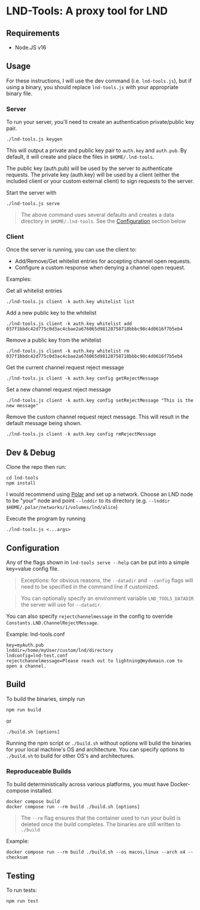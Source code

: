 # LND-Tools: A proxy tool for LND

## Requirements

* Node.JS v16



## Usage

For these instructions, I will use the dev command (i.e. `lnd-tools.js`), but if using a
binary, you should replace `lnd-tools.js` with your appropriate binary file.


### Server
To run your server, you'll need to create an authentication private/public key pair.
```
./lnd-tools.js keygen
```

This will output a private and public key pair to `auth.key` and `auth.pub`. By default, it will create and place the files in `$HOME/.lnd-tools`.

The public key (auth.pub) will be used by the server to authenticate requests.
The private key (auth.key) will be used by a client (either the included client or your custom external client) to sign requests to the server.

Start the server with
```
./lnd-tools.js serve
```
> The above command uses several defaults and creates a data directory in `$HOME/.lnd-tools`. See the [Configuration](#configuration) section below

### Client
Once the server is running, you can use the client to:
- Add/Remove/Get whitelist entries for accepting channel open requests.
- Configure a custom response when denying a channel open request.

Examples:

Get all whitelist entries
```
./lnd-tools.js client -k auth.key whitelist list
```

Add a new public key to the whitelist
```
./lnd-tools.js client -k auth.key whitelist add 037f1bbdc42d775c0d3ac4cbae2a676065d98128758718bbbc98c4d0616f7b5eb4
```

Remove a public key from the whitelist
```
./lnd-tools.js client -k auth.key whitelist rm 037f1bbdc42d775c0d3ac4cbae2a676065d98128758718bbbc98c4d0616f7b5eb4
```

Get the current channel request reject message
```
./lnd-tools.js client -k auth.key config getRejectMessage
```

Set a new channel request reject message
```
./lnd-tools.js client -k auth.key config setRejectMessage "This is the new message"
```

Remove the custom channel request reject message. This will result in the default message being shown.
```
./lnd-tools.js client -k auth.key config rmRejectMessage
```


## Dev & Debug

Clone the repo then run:
```
cd lnd-tools
npm install
```

I would recommend using [Polar](https://lightningpolar.com) and set up a network. Choose an LND node to be "your" node and point `--lnddir` to its directory (e.g. `--lnddir $HOME/.polar/networks/1/volumes/lnd/alice`)

Execute the program by running
```
./lnd-tools.js <...args>
```


## Configuration

Any of the flags shown in `lnd-tools serve --help` can be put into a simple key=value config file.

> Exceptions: for obvious reasons, the `--datadir` and `--config` flags will need to be specified in the command line if customized.

> You can optionally specify an environment variable `LND_TOOLS_DATADIR` the server will use for `--datadir`.

You can also specify `rejectchannelmessage` in the config to override `Constants.LND.ChannelRejectMessage`.

Example: lnd-tools.conf
```
key=myAuth.pub
lnddir=/home/myUser/custom/lnd/directory
lndconfig=lnd-test.conf
rejectchannelmessage=Please reach out to lightning@mydomain.com to open a channel.
```


## Build

To build the binaries, simply run

```
npm run build
```

or 

```
./build.sh [options]
```

Running the npm script or `./build.sh` without options will build the binaries for your local machine's OS and architecture. You can specify options to `./build.sh` to build for other OS's and architectures.

### Reproduceable Builds

To build deterministically across various platforms, you must have Docker-compose installed.

```
docker compose build
docker compose run --rm build ./build.sh [options]
```

> The `--rm` flag ensures that the container used to run your build is deleted once the build completes. The binaries are still written to `./build`

Example:
```
docker compose run --rm build ./build.sh --os macos,linux --arch x4 --checksum
```


## Testing

To run tests:
```
npm run test
```
